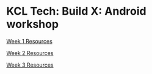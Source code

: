 # KCL Tech: Build X: Android workshop

[Week 1 Resources](https://github.com/Vikash-Kothary/kcl-tech-android-workshop/tree/Week-1)

[Week 2 Resources](https://github.com/Vikash-Kothary/kcl-tech-android-workshop/tree/Week-2)

[Week 3 Resources](https://github.com/Vikash-Kothary/kcl-tech-android-workshop/tree/Week-3)
